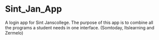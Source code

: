 # Sint_Jan_App
A login app for Sint Janscollege.
The purpose of this app is to combine all the programs a student needs in one interface. (Somtoday, Itslearning and Zermelo)

